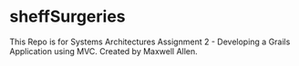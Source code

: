 # sheffSurgeries
This Repo is for Systems Architectures Assignment 2 - Developing a Grails Application using MVC. Created by Maxwell Allen.
